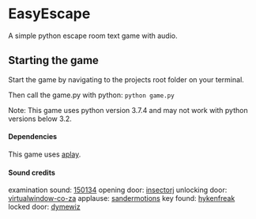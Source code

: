 # EasyEscape
A simple python escape room text game with audio.

## Starting the game
Start the game by navigating to the projects root folder on your terminal.

Then call the game.py with python:
`python game.py`

Note: This game uses python version 3.7.4 and may not work with python versions below 3.2.

#### Dependencies
This game uses [aplay](https://linux.die.net/man/1/aplay).

#### Sound credits
examination sound: [150134](https://freesound.org/people/150134/)
opening door: [insectorj](https://freesound.org/people/InspectorJ/)
unlocking door: [virtualwindow-co-za](https://freesound.org/people/170048@virtualwindow.co.za/)
applause: [sandermotions](https://freesound.org/people/Sandermotions/)
key found: [hykenfreak](https://freesound.org/people/hykenfreak/)
locked door: [dymewiz](https://freesound.org/people/Dymewiz/)
